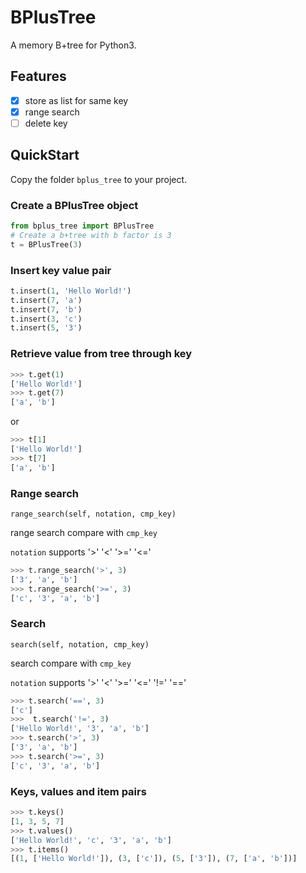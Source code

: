 # BPlusTree
A memory B+tree for Python3.

## Features
- [x] store as list for same key
- [x] range search
- [ ] delete key

## QuickStart
Copy the folder `bplus_tree` to your project.

### Create a BPlusTree object
```python
from bplus_tree import BPlusTree
# Create a b+tree with b factor is 3
t = BPlusTree(3)
```

### Insert key value pair
```python
t.insert(1, 'Hello World!')
t.insert(7, 'a')
t.insert(7, 'b')
t.insert(3, 'c')
t.insert(5, '3')
```

### Retrieve value from tree through key
```python
>>> t.get(1)
['Hello World!']
>>> t.get(7)
['a', 'b']
```
or
```python
>>> t[1]
['Hello World!']
>>> t[7]
['a', 'b']
```

### Range search
```
range_search(self, notation, cmp_key)
```
range search compare with `cmp_key` 

`notation` supports '>' '<' '>=' '<='

```python
>>> t.range_search('>', 3)
['3', 'a', 'b']
>>> t.range_search('>=', 3)
['c', '3', 'a', 'b']
```

### Search
```
search(self, notation, cmp_key)
```
search compare with `cmp_key` 

`notation` supports '>' '<' '>=' '<=' '!=' '=='

```python
>>> t.search('==', 3)
['c']
>>>  t.search('!=', 3)
['Hello World!', '3', 'a', 'b']
>>> t.search('>', 3)
['3', 'a', 'b']
>>> t.search('>=', 3)
['c', '3', 'a', 'b']
```

### Keys, values and item pairs
```python
>>> t.keys()
[1, 3, 5, 7]
>>> t.values()
['Hello World!', 'c', '3', 'a', 'b']
>>> t.items()
[(1, ['Hello World!']), (3, ['c']), (5, ['3']), (7, ['a', 'b'])]
```

